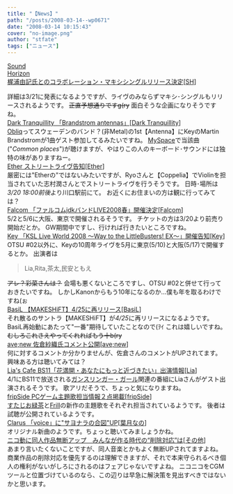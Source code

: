 ```yaml
---
title: "【News】"
path: "/posts/2008-03-14--wp0671"
date: "2008-03-14 10:15:43"
cover: "no-image.png"
author: "stfate"
tags: ["ニュース"]
---
```


<style type="text/css">
<!--
p {white-space: pre-wrap};
-->
</style>

<a class="topics" href="http://www.soundhorizon.com/" target="_blank">Sound Horizon 梶浦由記氏とのコラボレーション・マキシシングルリリース決定</a><span class="junre">[<a href="http://sound-horizon.net/" target="_blank">SH</a>]</span>
<div class="news">詳細は3/21に発表になるようですが、ライヴのみならずマキシ･シングルもリリースされるようです。
<del>正直予想通りですg(ry</del>
面白そうな企画になりそうですね。</div>
<a class="topics" href="http://www.darktranquillity.com/realindex.html" target="_blank">Dark Tranquillity 「Brandstrom antennas」</a><span class="junre">[<a href="http://www.darktranquillity.com/" target="_blank">Dark Tranquillity</a>]</span>
<div class="news"><a href="http://www.obliq.se/" target="_blank">Obliq</a>ってスウェーデンのバンド？(非Metal)の1st【Antenna】にKeyのMartin Brandstromが1曲ゲスト参加してるみたいですね。
<a href="http://www.myspace.com/obliqonline" target="_blank">MySpace</a>で当該曲("<em>Common places</em>")が聴けますが、やはりこの人のキーボード･サウンドには独特の味がありますねー。</div>
<a class="topics" href="http://www.ether-music.com/" target="_blank">Ether ストリートライヴ告知</a><span class="junre">[<a href="http://www.ether-music.com/" target="_blank">Ether</a>]</span>
<div class="news">厳密には"Etherの"ではないみたいですが、Ryoさんと【Coppelia】でViolinを担当されていた志村潤さんとでストリートライヴを行うそうです。
日時･場所は<em>3/20 18:00前後</em>より川口駅前にて。
お近くにお住まいの方は観に行ってみては？</div>
<a class="topics" href="http://www.falcom.co.jp/info/" target="_blank">Falcom 「ファルコムjdkバンドLIVE2008春」開催決定</a><span class="junre">[<a href="http://www.falcom.co.jp/" target="_blank">Falcom</a>]</span>
<div class="news">5/2と5/6に大阪、東京で開催されるそうです。
チケットの方は3/20より前売り開始だとか。
GW期間中ですし、行ければ行きたいところですね。</div>
<a class="topics" href="http://key.visualarts.gr.jp/info/2008/03/post_6.html" target="_blank">Key 「KSL Live World 2008 ～Way to the LittleBusters! EX～」開催告知</a><span class="junre">[<a href="http://key.visualarts.gr.jp/" target="_blank">Key</a>]</span>
<div class="news">OTSU #02以外に、Keyの10周年ライヴを5月に東京(5/10)と大阪(5/17)で開催するとか。
出演者は
<blockquote>Lia,Rita,茶太,民安ともえ</blockquote><del>アレ？彩菜さんは？</del>
会場も悪くないところですし、OTSU #02と併せて行っておきたいですね。
しかしKanonからもう10年になるのか…僕も年を取るわけですね(ぉ</div>
<a class="topics" href="http://www.getchu.com/soft.phtml?id=527146" target="_blank">BasiL 【MAKESHiFT】4/25に再リリース</a><span class="junre">[<a href="http://www.basil-soft.jp/" target="_blank">BasiL</a>]</span>
<div class="news">それ散るのサントラ【MAKESHiFT】が<em>4/25</em>に再リリースになるようです。
BasiL再始動にあたって"一番"期待していたことなので(ｦｲ これは嬉しいですね。
<del>むしろこれさえやってくれればもう十b(ry</del></div>
<a class="topics" href="http://www.avenew.jp/" target="_blank">ave;new 佐倉紗織氏コメント公開</a><span class="junre">[<a href="http://www.avenew.jp/" target="_blank">ave;new</a>]</span>
<div class="news">何に対するコメントか分かりませんが、佐倉さんのコメントがUPされてます。
興味ある方は聴いてみては？</div>
<a class="topics" href="http://blog.lias-cafe.com/" target="_blank">Lia's Cafe BS11「花満開・あなたにもっと近づきたい」出演情報</a><span class="junre">[<a href="http://www.lias-cafe.com/" target="_blank">Lia</a>]</span>
<div class="news">4/1にBS11で放送される<a href="http://www.gunslingergirl.com/" target="_blank">ガンスリンガー・ガール</a>関連の番組にLiaさんがゲスト出演されるそうです。
歌アリだそうで、ちょっと気になりますね。</div>
<a class="topics" href="http://fripside.net/" target="_blank">fripSide PCゲーム主題歌担当情報２点掲載</a><span class="junre">[<a href="http://fripside.net/" target="_blank">fripSide</a>]</span>
<div class="news"><a href="http://www.studio-ryokucha.com/" target="_blank">すたじお緑茶</a>と<a href="http://frill.product.co.jp/" target="_blank">Frill</a>の新作の主題歌をそれぞれ担当されているようです。
後者は試聴が公開されているようです。</div>
<a class="topics" href="http://hadukinano.ciao.jp/" target="_blank">Clarus 「voice」に"サヨナラの合図"UP</a><span class="junre">[<a href="http://hadukinano.ciao.jp/" target="_blank">葉月なの</a>]</span>
<div class="news">オリジナル新曲のようです。ちょっと聴いてみましょうかね。</div>
<a class="topics" href="http://www.itmedia.co.jp/news/articles/0803/14/news048.html" target="_blank">ニコ動に同人作品無断アップ　みんなが作る時代の“削除対応”は</a><span class="junre">[<a href="" target="_blank">その他</a>]</span>
<div class="news">あまり言いたくないことですが、同人音楽とかもよく無断UPされてますよね。
商業作品の削除対応を優先するのは理解できますが、それで本来守られるべき個人の権利がないがしろにされるのはフェアじゃないですよね。
ニコニコをCGMツールと位置づけているのなら、この辺りは早急に解決策を見出すべきではないかと思います。</div>
